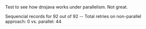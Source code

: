 Test to see how dnsjava works under parallelism.
Not great.

Sequencial records for 92 out of 92 -- Total retries on non-parallel approach: 0 vs. parallel: 44
